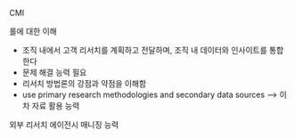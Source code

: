 CMI

롤에 대한 이해
- 조직 내에서 고객 리서치를 계획하고 전달하며, 조직 내 데이터와 인사이트를 통합한다
- 문제 해결 능력 필요
- 리서치 방법론의 강점과 약점을 이해함
- use primary research methodologies and secondary data sources --> 이차 자료 활용 능력


외부 리서치 에이전시 매니징 능력
